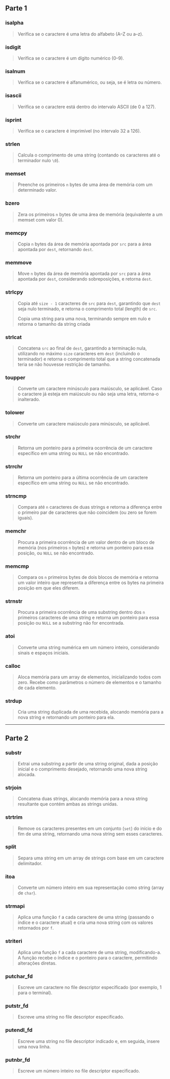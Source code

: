 ## Parte 1

### isalpha

> Verifica se o caractere é uma letra do alfabeto (A–Z ou a–z).  

### isdigit
 
> Verifica se o caractere é um dígito numérico (0–9).

### isalnum
 
> Verifica se o caractere é alfanumérico, ou seja, se é letra ou número.

### isascii
 
> Verifica se o caractere está dentro do intervalo ASCII (de 0 a 127).

### isprint
 
> Verifica se o caractere é imprimível (no intervalo 32 a 126).

### strlen
 
> Calcula o comprimento de uma string (contando os caracteres até o terminador nulo `\0`).

### memset
 
> Preenche os primeiros `n` bytes de uma área de memória com um determinado valor.

### bzero
 
> Zera os primeiros `n` bytes de uma área de memória (equivalente a um memset com valor 0).

### memcpy
 
> Copia `n` bytes da área de memória apontada por `src` para a área apontada por `dest`, retornando `dest`.

### memmove
 
> Move `n` bytes da área de memória apontada por `src` para a área apontada por `dest`, considerando sobreposições, e retorna `dest`.

### strlcpy
 
> Copia até `size - 1` caracteres de `src` para `dest`, garantindo que `dest` seja nulo terminado, e retorna o comprimento total (length) de `src`.
>
> Copia uma string para uma nova, terminando sempre em nulo e retorna o tamanho da string criada

### strlcat
 
> Concatena `src` ao final de `dest`, garantindo a terminação nula, utilizando no máximo `size` caracteres em `dest` (incluindo o terminador) e retorna o comprimento total que a string concatenada teria se não houvesse restrição de tamanho.

### toupper
 
> Converte um caractere minúsculo para maiúsculo, se aplicável. Caso o caractere já esteja em maiúsculo ou não seja uma letra, retorna-o inalterado.

### tolower
 
> Converte um caractere maiúsculo para minúsculo, se aplicável.

### strchr
 
> Retorna um ponteiro para a primeira ocorrência de um caractere específico em uma string ou `NULL` se não encontrado.

### strrchr
 
> Retorna um ponteiro para a última ocorrência de um caractere específico em uma string ou `NULL` se não encontrado.

### strncmp
 
> Compara até `n` caracteres de duas strings e retorna a diferença entre o primeiro par de caracteres que não coincidem (ou zero se forem iguais).

### memchr
 
> Procura a primeira ocorrência de um valor dentro de um bloco de memória (nos primeiros `n` bytes) e retorna um ponteiro para essa posição, ou `NULL` se não encontrado.

### memcmp
 
> Compara os `n` primeiros bytes de dois blocos de memória e retorna um valor inteiro que representa a diferença entre os bytes na primeira posição em que eles diferem.

### strnstr
 
> Procura a primeira ocorrência de uma substring dentro dos `n` primeiros caracteres de uma string e retorna um ponteiro para essa posição ou `NULL` se a substring não for encontrada.

### atoi
 
> Converte uma string numérica em um número inteiro, considerando sinais e espaços iniciais.

### calloc
 
> Aloca memória para um array de elementos, inicializando todos com zero. Recebe como parâmetros o número de elementos e o tamanho de cada elemento.

### strdup
 
> Cria uma string duplicada de uma recebida, alocando memória para a nova string e retornando um ponteiro para ela.

---

## Parte 2

### substr
 
> Extrai uma substring a partir de uma string original, dada a posição inicial e o comprimento desejado, retornando uma nova string alocada.

### strjoin
 
> Concatena duas strings, alocando memória para a nova string resultante que contém ambas as strings unidas.

### strtrim
 
> Remove os caracteres presentes em um conjunto (`set`) do início e do fim de uma string, retornando uma nova string sem esses caracteres.

### split
 
> Separa uma string em um array de strings com base em um caractere delimitador.

### itoa
 
> Converte um número inteiro em sua representação como string (array de `char`).

### strmapi
 
> Aplica uma função `f` a cada caractere de uma string (passando o índice e o caractere atual) e cria uma nova string com os valores retornados por `f`.

### striteri
 
> Aplica uma função `f` a cada caractere de uma string, modificando-a. A função recebe o índice e o ponteiro para o caractere, permitindo alterações diretas.

### putchar_fd
 
> Escreve um caractere no file descriptor especificado (por exemplo, 1 para o terminal).

### putstr_fd
 
> Escreve uma string no file descriptor especificado.

### putendl_fd
 
> Escreve uma string no file descriptor indicado e, em seguida, insere uma nova linha.

### putnbr_fd
 
> Escreve um número inteiro no file descriptor especificado.
